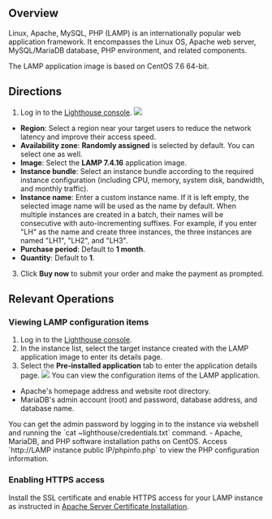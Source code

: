 ## Overview

Linux, Apache, MySQL, PHP (LAMP) is an internationally popular web application framework. It encompasses the Linux OS, Apache web server, MySQL/MariaDB database, PHP environment, and related components.

<dx-alert infotype="explain" title="">
The LAMP application image is based on CentOS 7.6 64-bit.
</dx-alert>



## Directions

1. Log in to the [Lighthouse console](https://console.cloud.tencent.com/lighthouse).
![](https://qcloudimg.tencent-cloud.cn/raw/0a3adf01ba4390699c76b6522fc7f097.png)
 - **Region**: Select a region near your target users to reduce the network latency and improve their access speed.
 - **Availability zone**: **Randomly assigned** is selected by default. You can select one as well.
 - **Image**: Select the **LAMP 7.4.16** application image.
 - **Instance bundle**: Select an instance bundle according to the required instance configuration (including CPU, memory, system disk, bandwidth, and monthly traffic).
 - **Instance name**: Enter a custom instance name. If it is left empty, the selected image name will be used as the name by default. When multiple instances are created in a batch, their names will be consecutive with auto-incrementing suffixes. For example, if you enter "LH" as the name and create three instances, the three instances are named "LH1", "LH2", and "LH3".
 - **Purchase period**: Default to **1 month**.
 - **Quantity**: Default to **1**.
3. Click **Buy now** to submit your order and make the payment as prompted.

## Relevant Operations
### Viewing LAMP configuration items
1. Log in to the [Lighthouse console](https://console.cloud.tencent.com/lighthouse).
2. In the instance list, select the target instance created with the LAMP application image to enter its details page.
3. Select the **Pre-installed application** tab to enter the application details page.
![](https://qcloudimg.tencent-cloud.cn/raw/b497c304a862b74a762bbbe671a05d22.png)
You can view the configuration items of the LAMP application.
 - Apache's homepage address and website root directory.
 - MariaDB's admin account (root) and password, database address, and database name.
<dx-alert infotype="explain" title="">
You can get the admin password by logging in to the instance via webshell and running the `cat ~lighthouse/credentials.txt` command.
</dx-alert>
 - Apache, MariaDB, and PHP software installation paths on CentOS.
<dx-alert infotype="explain" title="">
Access `http://LAMP instance public IP/phpinfo.php` to view the PHP configuration information.
</dx-alert>



### Enabling HTTPS access
Install the SSL certificate and enable HTTPS access for your LAMP instance as instructed in [Apache Server Certificate Installation](https://intl.cloud.tencent.com/document/product/1103/47407).
